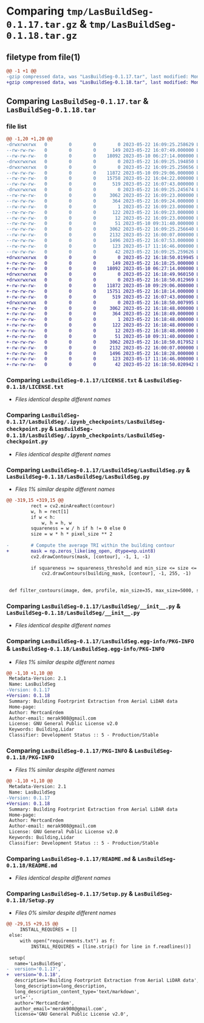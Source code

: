 # Comparing `tmp/LasBuildSeg-0.1.17.tar.gz` & `tmp/LasBuildSeg-0.1.18.tar.gz`

## filetype from file(1)

```diff
@@ -1 +1 @@
-gzip compressed data, was "LasBuildSeg-0.1.17.tar", last modified: Mon May 22 16:09:25 2023, max compression
+gzip compressed data, was "LasBuildSeg-0.1.18.tar", last modified: Mon May 22 16:18:50 2023, max compression
```

## Comparing `LasBuildSeg-0.1.17.tar` & `LasBuildSeg-0.1.18.tar`

### file list

```diff
@@ -1,20 +1,20 @@
-drwxrwxrwx   0        0        0        0 2023-05-22 16:09:25.258629 LasBuildSeg-0.1.17/
--rw-rw-rw-   0        0        0      149 2023-05-22 16:07:49.000000 LasBuildSeg-0.1.17/CHANGELOG.txt
--rw-rw-rw-   0        0        0    18092 2023-05-10 06:27:14.000000 LasBuildSeg-0.1.17/LICENSE.txt
-drwxrwxrwx   0        0        0        0 2023-05-22 16:09:25.194850 LasBuildSeg-0.1.17/LasBuildSeg/
-drwxrwxrwx   0        0        0        0 2023-05-22 16:09:25.250656 LasBuildSeg-0.1.17/LasBuildSeg/.ipynb_checkpoints/
--rw-rw-rw-   0        0        0    11872 2023-05-10 09:29:06.000000 LasBuildSeg-0.1.17/LasBuildSeg/.ipynb_checkpoints/LasBuildSeg-checkpoint.py
--rw-rw-rw-   0        0        0    15758 2023-05-22 16:04:22.000000 LasBuildSeg-0.1.17/LasBuildSeg/LasBuildSeg.py
--rw-rw-rw-   0        0        0      519 2023-05-22 16:07:43.000000 LasBuildSeg-0.1.17/LasBuildSeg/__init__.py
-drwxrwxrwx   0        0        0        0 2023-05-22 16:09:25.245674 LasBuildSeg-0.1.17/LasBuildSeg.egg-info/
--rw-rw-rw-   0        0        0     3062 2023-05-22 16:09:23.000000 LasBuildSeg-0.1.17/LasBuildSeg.egg-info/PKG-INFO
--rw-rw-rw-   0        0        0      364 2023-05-22 16:09:24.000000 LasBuildSeg-0.1.17/LasBuildSeg.egg-info/SOURCES.txt
--rw-rw-rw-   0        0        0        1 2023-05-22 16:09:23.000000 LasBuildSeg-0.1.17/LasBuildSeg.egg-info/dependency_links.txt
--rw-rw-rw-   0        0        0      122 2023-05-22 16:09:23.000000 LasBuildSeg-0.1.17/LasBuildSeg.egg-info/requires.txt
--rw-rw-rw-   0        0        0       12 2023-05-22 16:09:23.000000 LasBuildSeg-0.1.17/LasBuildSeg.egg-info/top_level.txt
--rw-rw-rw-   0        0        0       51 2023-05-10 09:31:40.000000 LasBuildSeg-0.1.17/MANIFEST.in
--rw-rw-rw-   0        0        0     3062 2023-05-22 16:09:25.256640 LasBuildSeg-0.1.17/PKG-INFO
--rw-rw-rw-   0        0        0     2132 2023-05-22 16:00:07.000000 LasBuildSeg-0.1.17/README.md
--rw-rw-rw-   0        0        0     1496 2023-05-22 16:07:53.000000 LasBuildSeg-0.1.17/Setup.py
--rw-rw-rw-   0        0        0      123 2023-05-17 11:16:46.000000 LasBuildSeg-0.1.17/requirements.txt
--rw-rw-rw-   0        0        0       42 2023-05-22 16:09:25.259626 LasBuildSeg-0.1.17/setup.cfg
+drwxrwxrwx   0        0        0        0 2023-05-22 16:18:50.019945 LasBuildSeg-0.1.18/
+-rw-rw-rw-   0        0        0      149 2023-05-22 16:18:25.000000 LasBuildSeg-0.1.18/CHANGELOG.txt
+-rw-rw-rw-   0        0        0    18092 2023-05-10 06:27:14.000000 LasBuildSeg-0.1.18/LICENSE.txt
+drwxrwxrwx   0        0        0        0 2023-05-22 16:18:49.960150 LasBuildSeg-0.1.18/LasBuildSeg/
+drwxrwxrwx   0        0        0        0 2023-05-22 16:18:50.012969 LasBuildSeg-0.1.18/LasBuildSeg/.ipynb_checkpoints/
+-rw-rw-rw-   0        0        0    11872 2023-05-10 09:29:06.000000 LasBuildSeg-0.1.18/LasBuildSeg/.ipynb_checkpoints/LasBuildSeg-checkpoint.py
+-rw-rw-rw-   0        0        0    15751 2023-05-22 16:18:14.000000 LasBuildSeg-0.1.18/LasBuildSeg/LasBuildSeg.py
+-rw-rw-rw-   0        0        0      519 2023-05-22 16:07:43.000000 LasBuildSeg-0.1.18/LasBuildSeg/__init__.py
+drwxrwxrwx   0        0        0        0 2023-05-22 16:18:50.007995 LasBuildSeg-0.1.18/LasBuildSeg.egg-info/
+-rw-rw-rw-   0        0        0     3062 2023-05-22 16:18:48.000000 LasBuildSeg-0.1.18/LasBuildSeg.egg-info/PKG-INFO
+-rw-rw-rw-   0        0        0      364 2023-05-22 16:18:49.000000 LasBuildSeg-0.1.18/LasBuildSeg.egg-info/SOURCES.txt
+-rw-rw-rw-   0        0        0        1 2023-05-22 16:18:48.000000 LasBuildSeg-0.1.18/LasBuildSeg.egg-info/dependency_links.txt
+-rw-rw-rw-   0        0        0      122 2023-05-22 16:18:48.000000 LasBuildSeg-0.1.18/LasBuildSeg.egg-info/requires.txt
+-rw-rw-rw-   0        0        0       12 2023-05-22 16:18:48.000000 LasBuildSeg-0.1.18/LasBuildSeg.egg-info/top_level.txt
+-rw-rw-rw-   0        0        0       51 2023-05-10 09:31:40.000000 LasBuildSeg-0.1.18/MANIFEST.in
+-rw-rw-rw-   0        0        0     3062 2023-05-22 16:18:50.017952 LasBuildSeg-0.1.18/PKG-INFO
+-rw-rw-rw-   0        0        0     2132 2023-05-22 16:00:07.000000 LasBuildSeg-0.1.18/README.md
+-rw-rw-rw-   0        0        0     1496 2023-05-22 16:18:28.000000 LasBuildSeg-0.1.18/Setup.py
+-rw-rw-rw-   0        0        0      123 2023-05-17 11:16:46.000000 LasBuildSeg-0.1.18/requirements.txt
+-rw-rw-rw-   0        0        0       42 2023-05-22 16:18:50.020942 LasBuildSeg-0.1.18/setup.cfg
```

### Comparing `LasBuildSeg-0.1.17/LICENSE.txt` & `LasBuildSeg-0.1.18/LICENSE.txt`

 * *Files identical despite different names*

### Comparing `LasBuildSeg-0.1.17/LasBuildSeg/.ipynb_checkpoints/LasBuildSeg-checkpoint.py` & `LasBuildSeg-0.1.18/LasBuildSeg/.ipynb_checkpoints/LasBuildSeg-checkpoint.py`

 * *Files identical despite different names*

### Comparing `LasBuildSeg-0.1.17/LasBuildSeg/LasBuildSeg.py` & `LasBuildSeg-0.1.18/LasBuildSeg/LasBuildSeg.py`

 * *Files 1% similar despite different names*

```diff
@@ -319,15 +319,15 @@
         rect = cv2.minAreaRect(contour)
         w, h = rect[1]
         if w < h:
             w, h = h, w
         squareness = w / h if h != 0 else 0
         size = w * h * pixel_size ** 2
 
-        # Compute the average TRI within the building contour
+        mask = np.zeros_like(img_open, dtype=np.uint8)
         cv2.drawContours(mask, [contour], -1, 1, -1)
 
         if squareness >= squareness_threshold and min_size <= size <= max_size and w >= width_threshold and h >= height_threshold:
             cv2.drawContours(building_mask, [contour], -1, 255, -1)
             
             
 def filter_contours(image, dem, profile, min_size=35, max_size=5000, squareness_threshold=0.3, width_threshold=3, height_threshold=3, tri_threshold=3):
```

### Comparing `LasBuildSeg-0.1.17/LasBuildSeg/__init__.py` & `LasBuildSeg-0.1.18/LasBuildSeg/__init__.py`

 * *Files identical despite different names*

### Comparing `LasBuildSeg-0.1.17/LasBuildSeg.egg-info/PKG-INFO` & `LasBuildSeg-0.1.18/LasBuildSeg.egg-info/PKG-INFO`

 * *Files 1% similar despite different names*

```diff
@@ -1,10 +1,10 @@
 Metadata-Version: 2.1
 Name: LasBuildSeg
-Version: 0.1.17
+Version: 0.1.18
 Summary: Building Footrprint Extraction from Aerial LiDAR data
 Home-page: 
 Author: MertcanErdem
 Author-email: merak908@gmail.com
 License: GNU General Public License v2.0
 Keywords: Building,Lidar
 Classifier: Development Status :: 5 - Production/Stable
```

### Comparing `LasBuildSeg-0.1.17/PKG-INFO` & `LasBuildSeg-0.1.18/PKG-INFO`

 * *Files 1% similar despite different names*

```diff
@@ -1,10 +1,10 @@
 Metadata-Version: 2.1
 Name: LasBuildSeg
-Version: 0.1.17
+Version: 0.1.18
 Summary: Building Footrprint Extraction from Aerial LiDAR data
 Home-page: 
 Author: MertcanErdem
 Author-email: merak908@gmail.com
 License: GNU General Public License v2.0
 Keywords: Building,Lidar
 Classifier: Development Status :: 5 - Production/Stable
```

### Comparing `LasBuildSeg-0.1.17/README.md` & `LasBuildSeg-0.1.18/README.md`

 * *Files identical despite different names*

### Comparing `LasBuildSeg-0.1.17/Setup.py` & `LasBuildSeg-0.1.18/Setup.py`

 * *Files 0% similar despite different names*

```diff
@@ -29,15 +29,15 @@
     INSTALL_REQUIRES = []
 else:
     with open("requirements.txt") as f:
         INSTALL_REQUIRES = [line.strip() for line in f.readlines()]
         
 setup(
   name='LasBuildSeg',
-  version='0.1.17',
+  version='0.1.18',
   description='Building Footrprint Extraction from Aerial LiDAR data',
   long_description=long_description,
   long_description_content_type='text/markdown',  
   url='',  
   author='MertcanErdem',
   author_email='merak908@gmail.com',
   license='GNU General Public License v2.0',
```

